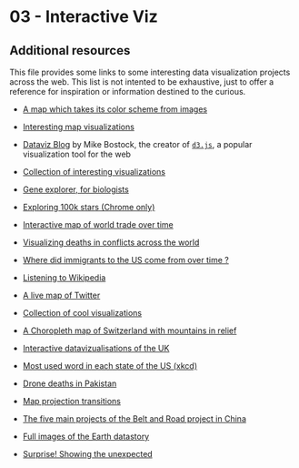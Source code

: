 # 03 - Interactive Viz

## Additional resources

This file provides some links to some interesting data visualization projects across the web. This list is not intented to be exhaustive, just to offer a reference for inspiration or information destined to the curious.



* [A map which takes its color scheme from images](https://www.mapbox.com/cartogram/)

* [Interesting map visualizations](http://www.viewsoftheworld.net/)

* [Dataviz Blog](https://bl.ocks.org/mbostock) by Mike Bostock, the creator of [`d3.js`](https://d3js.org/), a popular visualization tool for the web 

* [Collection of interesting visualizations](https://flowingdata.com/category/visualization/)

* [Gene explorer, for biologists](http://www.bar.utoronto.ca/GeneSlider/?datasource=CNSData&chr=1&start=3120&end=5000)

* [Exploring 100k stars (Chrome only)](https://stars.chromeexperiments.com/)

* [Interactive map of world trade over time](http://www.visualcapitalist.com/interactive-mapping-flow-international-trade/)

* [Visualizing deaths in conflicts across the world](http://www.informationisbeautiful.net/visualizations/senseless-conflict-deaths-per-hour/)

* [Where did immigrants to the US come from over time ?](http://metrocosm.com/animated-immigration-map/)

* [Listening to Wikipedia](http://listen.hatnote.com/)

* [A live map of Twitter](https://www.mapd.com/demos/tweetmap/)

* [Collection of cool visualizations](http://www.informationisbeautiful.net/)

* [A Choropleth map of Switzerland with mountains in relief](https://timogrossenbacher.ch/2016/12/beautiful-thematic-maps-with-ggplot2-only/)

* [Interactive datavizualisations of the UK](https://mappl.uk/)

* [Most used word in each state of the US (xkcd)](https://imgs.xkcd.com/comics/state_word_map.png)

* [Drone deaths in Pakistan]( http://drones.pitchinteractive.com/)

* [Map projection transitions](https://www.jasondavies.com/maps/transition/)

* [The five main projects of the Belt and Road project in China](http://multimedia.scmp.com/news/china/article/One-Belt-One-Road/index.html)

* [Full images of the Earth datastory](https://pudding.cool/2017/10/satellites/)

* [Surprise! Showing the unexpected](https://medium.com/@uwdata/surprise-maps-showing-the-unexpected-e92b67398865)

  ​
